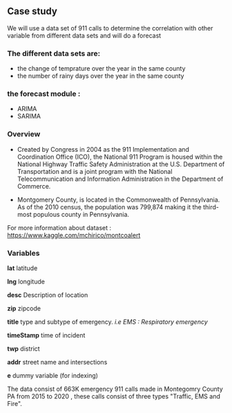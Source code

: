 
## Case study 

We will use a data set of 911 calls to determine the correlation with other variable from different data sets and will do a forecast  

### The different data sets are:

* the change of temprature over the year in the same county 
* the number of rainy days over the year in the same county  

### the forecast module :

* ARIMA 
* SARIMA

### Overview

* Created by Congress in 2004 as the 911 Implementation and Coordination Office (ICO), the National 911 Program is housed within the National Highway Traffic Safety Administration at the U.S. Department of Transportation and is a joint program with the National Telecommunication and Information Administration in the Department of Commerce.

* Montgomery County, is located in the Commonwealth of Pennsylvania. As of the 2010 census, the population was 799,874 making it the third-most populous county in Pennsylvania.

For more information about dataset : <https://www.kaggle.com/mchirico/montcoalert>


### Variables

**lat**       latitude   

**lng**       longitude

**desc**      Description of location

**zip**       zipcode

**title**     type and subtype of emergency. *i.e EMS : Respiratory emergency*

**timeStamp** time of incident

**twp**       district

**addr**      street name and intersections

**e**         dummy variable (for indexing)


The data consist of 663K emergency 911 calls made in Montegomry County PA from 2015 to 2020 , these calls consist of three types "Traffic, EMS and Fire". 
